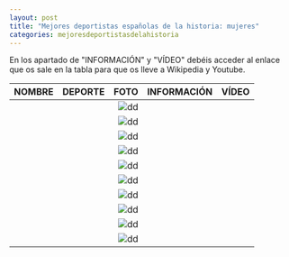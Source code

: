 ```yaml
---
layout: post
title: "Mejores deportistas españolas de la historia: mujeres"
categories: mejoresdeportistasdelahistoria
---
```


En los apartado de "INFORMACIÓN" y "VÍDEO" debéis acceder al enlace que os sale en la tabla para que os lleve a Wikipedia y Youtube.

|NOMBRE|DEPORTE|FOTO|INFORMACIÓN|VÍDEO|
|-----:|-----:|-----:|-----:|-----:|
|      |      |![dd]()|[]()|      |
|      |      |![dd]()|[]()|      |
|      |      |![dd]()|[]()|      |
|      |      |![dd]()|[]()|      |
|      |      |![dd]()|[]()|      |
|      |      |![dd]()|[]()|      |
|      |      |![dd]()|[]()|      |
|      |      |![dd]()|[]()|      |
|      |      |![dd]()|[]()|      |
|      |      |![dd]()|[]()|      |
